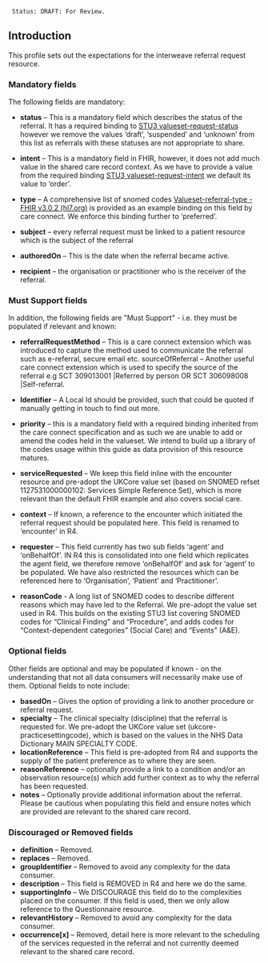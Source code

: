      Status: DRAFT: For Review.


## **Introduction**

This profile sets out the expectations for the interweave referral request resource.

### **Mandatory fields**
The following fields are mandatory:

- **status** – This is a mandatory field which describes the status of the referral. It has a required binding to [STU3 valueset-request-status](http://hl7.org/fhir/stu3/valueset-request-status.html)  however we remove the values ‘draft’, ‘suspended’ and ‘unknown’ from this list as referrals with these statuses are not appropriate to share.

- **intent** – This is a mandatory field in FHIR, however, it does not add much value in the shared care record context. As we have to provide a value from the required binding [STU3 valueset-request-intent](http://hl7.org/fhir/stu3/valueset-request-intent.html) we default its value to ‘order’.

- **type** – A comprehensive list of snomed codes [Valueset-referral-type - FHIR v3.0.2 (hl7.org)](http://hl7.org/fhir/stu3/valueset-referral-type.html) is provided as an example binding on this field by care connect. We enforce this binding further to ‘preferred’. 

- **subject** – every referral request must be linked to a patient resource which is the subject of the referral

- **authoredOn** – This is the date when the referral became active. 

- **recipient** – the organisation or practitioner who is the receiver of the referral.


### **Must Support fields**
In addition, the following fields are "Must Support" - i.e. they must be populated if relevant and known:

- **referralRequestMethod** – This is a care connect extension which was introduced to capture the method used to communicate the referral such as e-referral, secure email etc. 
sourceOfReferral – Another useful care connect extension which is used to specify the source of the referral e.g SCT 309013001 |Referred by person OR
SCT 306098008 |Self-referral.

- **Identifier** – A Local Id should be provided, such that could be quoted if manually getting in touch to find out more.

- **priority** – this is a mandatory field with a required binding inherited from the care connect specification and as such we are unable to add or amend the codes held in the valueset. We intend to build up a library of the codes usage within this guide as data provision of this resource matures.

- **serviceRequested** – We keep this field inline with the encounter resource and pre-adopt the UKCore value set (based on SNOMED refset 1127531000000102: Services Simple Reference Set), which is more relevant than the default FHIR example and also covers social care.

- **context** – If known, a reference to the encounter which initiated the referral request should be populated here. This field is renamed to ‘encounter’ in R4.

- **requester** – This field currently has two sub fields ‘agent’ and ‘onBehalfOf’. IN R4 this is consolidated into one field which replicates the agent field, we therefore remove ‘onBehalfOf’ and ask for ‘agent’ to be populated. We have also restricted the resources which can be referenced here to ‘Organisation’, ‘Patient’ and ‘Practitioner’.

- **reasonCode** - A long list of SNOMED codes to describe different reasons which may have led to the Referral. We pre-adopt the value set used in R4. This builds on the existing STU3 list covering SNOMED codes for “Clinical Finding” and “Procedure”, and adds codes for “Context-dependent categories” (Social Care) and “Events” (A&E).


### **Optional fields**
Other fields are optional and may be populated if known - on the understanding that not all data consumers will necessarily make use of them. Optional fields to note include:

- **basedOn** – Gives the option of providing a link to another procedure or referral request.
- **specialty** – The clinical specialty (discipline) that the referral is requested for. We pre-adopt the UKCore value set (ukcore-practicesettingcode), which is based on the values in the NHS Data Dictionary MAIN SPECIALTY CODE. 
- **locationReference** – This field is pre-adopted from R4 and supports the supply of the patient preference as to where they are seen. 
- **reasonReference** – optionally provide a link to a condition and/or an observation resource(s) which add further context as to why the referral has been requested.
- **notes** – Optionally provide additional information about the referral. Please be cautious when populating this field and ensure notes which are provided are relevant to the shared care record.


### **Discouraged or Removed fields**     
- **definition** – Removed. 
- **replaces** – Removed. 
- **groupIdentifier** – Removed to avoid any complexity for the data consumer.
- **description** – This field is REMOVED in R4 and here we do the same.
- **supportingInfo** – We DISCOURAGE this field do to the complexities placed on the consumer. If this field is used, then we only allow reference to the Questionnaire resource.
- **relevantHistory** – Removed to avoid any complexity for the data consumer. 
- **occurrence[x]** – Removed, detail here is more relevant to the scheduling of the services requested in the referral and not currently deemed relevant to the shared care record.
